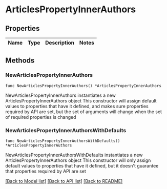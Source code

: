 # ArticlesPropertyInnerAuthors

## Properties

Name | Type | Description | Notes
------------ | ------------- | ------------- | -------------

## Methods

### NewArticlesPropertyInnerAuthors

`func NewArticlesPropertyInnerAuthors() *ArticlesPropertyInnerAuthors`

NewArticlesPropertyInnerAuthors instantiates a new ArticlesPropertyInnerAuthors object
This constructor will assign default values to properties that have it defined,
and makes sure properties required by API are set, but the set of arguments
will change when the set of required properties is changed

### NewArticlesPropertyInnerAuthorsWithDefaults

`func NewArticlesPropertyInnerAuthorsWithDefaults() *ArticlesPropertyInnerAuthors`

NewArticlesPropertyInnerAuthorsWithDefaults instantiates a new ArticlesPropertyInnerAuthors object
This constructor will only assign default values to properties that have it defined,
but it doesn't guarantee that properties required by API are set


[[Back to Model list]](../README.md#documentation-for-models) [[Back to API list]](../README.md#documentation-for-api-endpoints) [[Back to README]](../README.md)


